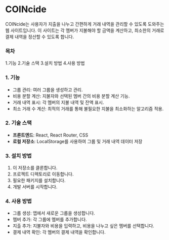 # COINcide
COINcide는 사용자가 지출을 나누고 간편하게 거래 내역을 관리할 수 있도록 도와주는 웹 사이트입니다. 
이 사이트는 각 멤버가 지불해야 할 금액을 계산하고, 최소한의 거래로 결제 내역을 정산할 수 있도록 합니다.




### 목차
1.기능
2.기술 스택
3.설치 방법
4.사용 방법



### 1. 기능
- 그룹 관리: 여러 그룹을 생성하고 관리.
- 비용 분할 계산: 지불자와 선택된 멤버 간의 비용 분할 계산 기능.
- 거래 내역 표시: 각 멤버의 지불 내역 및 잔액 표시.
- 최소 거래 수 계산: 최적의 거래를 통해 불필요한 지불을 최소화하는 알고리즘 적용.



### 2. 기술 스택
- **프론트엔드**:
React, React Router, CSS
- **로컬 저장소**:
LocalStorage를 사용하여 그룹 및 거래 내역 데이터 저장



### 3. 설치 방법
1. 이 저장소를 클론합니다.
3. 프로젝트 디렉토리로 이동합니다.
4. 필요한 패키지를 설치합니다.
5. 개발 서버를 시작합니다.


### 4. 사용 방법
- 그룹 생성: 앱에서 새로운 그룹을 생성합니다.
- 멤버 추가: 각 그룹에 멤버를 추가합니다.
- 지출 추가: 지불자와 비용을 입력하고, 비용을 나누고 싶은 멤버를 선택합니다.
- 결제 내역 확인: 각 멤버의 결제 내역을 확인합니다.

